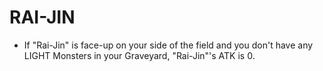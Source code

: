 # RAI-JIN

*   If "Rai-Jin" is face-up on your side of the field and you don't have any LIGHT Monsters in your Graveyard, "Rai-Jin"'s ATK is 0.
